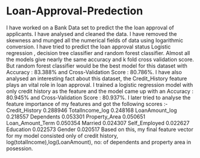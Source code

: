# Loan-Approval-Predection
I have worked on a Bank Data set to predict the the loan approval of applicants.  I have analysed and cleaned the data. I have removed the skewness and munged all the numerical fields of data using logarithmic conversion. I have tried to predict the loan approval status Logistic regression , decision tree classifier and random forest classifier. Almost all the models give nearly the same accuracy and k fold cross validation score. But random forest classifier would be the best model for this dataset with Accuracy : 83.388% and Cross-Validation Score : 80.786%. I have also analysed an interesting fact about this dataset, the Credit_History feature plays an vital role in loan approval. I trained a logistic regression model with only credit history as the feature and the model came up with an Accuracy : 80.945% and Cross-Validation Score : 80.937%. I later tried to analyse the feature importance of my features and got the following scores :-
Credit_History      0.288946
TotalIncome_log     0.248168
LoanAmount_log      0.218557
Dependents          0.053301
Property_Area       0.050651
Loan_Amount_Term    0.050354
Married             0.024307
Self_Employed       0.022627
Education           0.022573
Gender              0.020517
Based on this, my final feature vector for my model consisted only of credit history, log(totalIncome),log(LoanAmount), no: of dependents and property area in posession.
